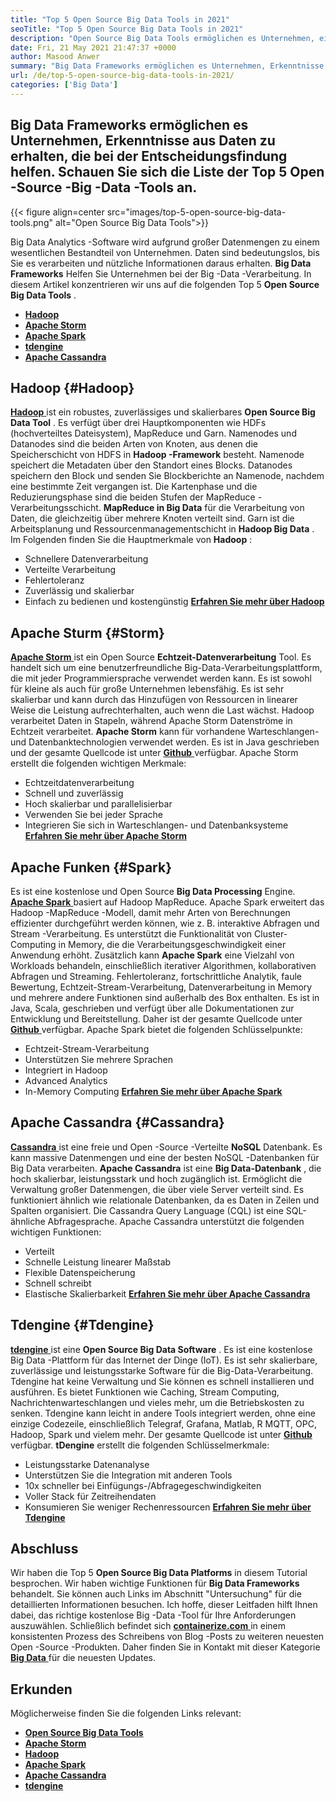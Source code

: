 ```yaml
---
title: "Top 5 Open Source Big Data Tools in 2021" 
seoTitle: "Top 5 Open Source Big Data Tools in 2021" 
description: "Open Source Big Data Tools ermöglichen es Unternehmen, eine hohe Datenverarbeitung schnell durchzuführen. Diese Richtlinie hilft Ihnen bei der Auswahl des richtigen Big Data -Frameworks." 
date: Fri, 21 May 2021 21:47:37 +0000
author: Masood Anwer
summary: "Big Data Frameworks ermöglichen es Unternehmen, Erkenntnisse aus Daten zu erhalten, die bei der Entscheidungsfindung helfen. Schauen Sie sich die Liste der Top 5 Open -Source -Big -Data -Tools an." 
url: /de/top-5-open-source-big-data-tools-in-2021/
categories: ['Big Data']
---
```


## Big Data Frameworks ermöglichen es Unternehmen, Erkenntnisse aus Daten zu erhalten, die bei der Entscheidungsfindung helfen. Schauen Sie sich die Liste der Top 5 Open -Source -Big -Data -Tools an.

{{< figure align=center src="images/top-5-open-source-big-data-tools.png" alt="Open Source Big Data Tools">}}

Big Data Analytics -Software wird aufgrund großer Datenmengen zu einem wesentlichen Bestandteil von Unternehmen. Daten sind bedeutungslos, bis Sie es verarbeiten und nützliche Informationen daraus erhalten.  **Big Data Frameworks** Helfen Sie Unternehmen bei der Big -Data -Verarbeitung. In diesem Artikel konzentrieren wir uns auf die folgenden Top 5 **Open Source Big Data Tools**  .
* [  **Hadoop**  ][1]
* [  **Apache Storm**  ][2]
* [  **Apache Spark**  ][3]
* [  **tdengine**  ][4]
* [  **Apache Cassandra**  ][5]

## Hadoop {#Hadoop}

[  **Hadoop** ][6] ist ein robustes, zuverlässiges und skalierbares  **Open Source Big Data Tool**  . Es verfügt über drei Hauptkomponenten wie HDFs (hochverteiltes Dateisystem), MapReduce und Garn. Namenodes und Datanodes sind die beiden Arten von Knoten, aus denen die Speicherschicht von HDFS in  **Hadoop -Framework**  besteht. Namenode speichert die Metadaten über den Standort eines Blocks. Datanodes speichern den Block und senden Sie Blockberichte an Namenode, nachdem eine bestimmte Zeit vergangen ist. Die Kartenphase und die Reduzierungsphase sind die beiden Stufen der MapReduce -Verarbeitungsschicht.  **MapReduce in Big Data**  für die Verarbeitung von Daten, die gleichzeitig über mehrere Knoten verteilt sind. Garn ist die Arbeitsplanung und Ressourcenmanagementschicht in **Hadoop Big Data**  .
Im Folgenden finden Sie die Hauptmerkmale von  **Hadoop**  :
  * Schnellere Datenverarbeitung
  * Verteilte Verarbeitung
  * Fehlertoleranz
  * Zuverlässig und skalierbar
  * Einfach zu bedienen und kostengünstig
[  **Erfahren Sie mehr über Hadoop**  ][7]

## Apache Sturm {#Storm}

[  **Apache Storm** ][8] ist ein Open Source  **Echtzeit-Datenverarbeitung**  Tool. Es handelt sich um eine benutzerfreundliche Big-Data-Verarbeitungsplattform, die mit jeder Programmiersprache verwendet werden kann. Es ist sowohl für kleine als auch für große Unternehmen lebensfähig. Es ist sehr skalierbar und kann durch das Hinzufügen von Ressourcen in linearer Weise die Leistung aufrechterhalten, auch wenn die Last wächst. Hadoop verarbeitet Daten in Stapeln, während Apache Storm Datenströme in Echtzeit verarbeitet.  **Apache Storm**  kann für vorhandene Warteschlangen- und Datenbanktechnologien verwendet werden. Es ist in Java geschrieben und der gesamte Quellcode ist unter [ **Github**  ][9] verfügbar.
Apache Storm erstellt die folgenden wichtigen Merkmale:
  * Echtzeitdatenverarbeitung
  * Schnell und zuverlässig
  * Hoch skalierbar und parallelisierbar
  * Verwenden Sie bei jeder Sprache
  * Integrieren Sie sich in Warteschlangen- und Datenbanksysteme
[  **Erfahren Sie mehr über Apache Storm**  ][10]

## Apache Funken {#Spark}

Es ist eine kostenlose und Open Source  **Big Data Processing** Engine. [  **Apache Spark**  ][11] basiert auf Hadoop MapReduce. Apache Spark erweitert das Hadoop -MapReduce -Modell, damit mehr Arten von Berechnungen effizienter durchgeführt werden können, wie z. B. interaktive Abfragen und Stream -Verarbeitung. Es unterstützt die Funktionalität von Cluster-Computing in Memory, die die Verarbeitungsgeschwindigkeit einer Anwendung erhöht. Zusätzlich kann  **Apache Spark**  eine Vielzahl von Workloads behandeln, einschließlich iterativer Algorithmen, kollaborativen Abfragen und Streaming. Fehlertoleranz, fortschrittliche Analytik, faule Bewertung, Echtzeit-Stream-Verarbeitung, Datenverarbeitung in Memory und mehrere andere Funktionen sind außerhalb des Box enthalten. Es ist in Java, Scala, geschrieben und verfügt über alle Dokumentationen zur Entwicklung und Bereitstellung. Daher ist der gesamte Quellcode unter [ **Github**  ][12] verfügbar.
Apache Spark bietet die folgenden Schlüsselpunkte:
  * Echtzeit-Stream-Verarbeitung
  * Unterstützen Sie mehrere Sprachen
  * Integriert in Hadoop
  * Advanced Analytics
  * In-Memory Computing
[  **Erfahren Sie mehr über Apache Spark**  ][13]

## Apache Cassandra {#Cassandra}

[  **Cassandra** ][14] ist eine freie und Open -Source -Verteilte  **NoSQL**  Datenbank. Es kann massive Datenmengen und eine der besten NoSQL -Datenbanken für Big Data verarbeiten.  **Apache Cassandra**  ist eine **Big Data-Datenbank**  , die hoch skalierbar, leistungsstark und hoch zugänglich ist. Ermöglicht die Verwaltung großer Datenmengen, die über viele Server verteilt sind. Es funktioniert ähnlich wie relationale Datenbanken, da es Daten in Zeilen und Spalten organisiert. Die Cassandra Query Language (CQL) ist eine SQL-ähnliche Abfragesprache.
Apache Cassandra unterstützt die folgenden wichtigen Funktionen:
  * Verteilt
  * Schnelle Leistung linearer Maßstab
  * Flexible Datenspeicherung
  * Schnell schreibt
  * Elastische Skalierbarkeit
[  **Erfahren Sie mehr über Apache Cassandra**  ][15]

## Tdengine {#Tdengine}

[  **tdengine** ][16] ist eine  **Open Source Big Data Software**  . Es ist eine kostenlose Big Data -Plattform für das Internet der Dinge (IoT). Es ist sehr skalierbare, zuverlässige und leistungsstarke Software für die Big-Data-Verarbeitung. Tdengine hat keine Verwaltung und Sie können es schnell installieren und ausführen. Es bietet Funktionen wie Caching, Stream Computing, Nachrichtenwarteschlangen und vieles mehr, um die Betriebskosten zu senken. Tdengine kann leicht in andere Tools integriert werden, ohne eine einzige Codezeile, einschließlich Telegraf, Grafana, Matlab, R MQTT, OPC, Hadoop, Spark und vielem mehr. Der gesamte Quellcode ist unter [ **Github**  ][17] verfügbar.
 **tDengine** erstellt die folgenden Schlüsselmerkmale:
  * Leistungsstarke Datenanalyse
  * Unterstützen Sie die Integration mit anderen Tools
  * 10x schneller bei Einfügungs-/Abfragegeschwindigkeiten
  * Voller Stack für Zeitreihendaten
  * Konsumieren Sie weniger Rechenressourcen
[  **Erfahren Sie mehr über Tdengine**  ][18]

## Abschluss
Wir haben die Top 5  **Open Source Big Data Platforms** in diesem Tutorial besprochen. Wir haben wichtige Funktionen für **Big Data Frameworks**  behandelt. Sie können auch Links im Abschnitt "Untersuchung" für die detaillierten Informationen besuchen. Ich hoffe, dieser Leitfaden hilft Ihnen dabei, das richtige kostenlose Big -Data -Tool für Ihre Anforderungen auszuwählen.
Schließlich befindet sich [  **containerize.com** ][19] in einem konsistenten Prozess des Schreibens von Blog -Posts zu weiteren neuesten Open -Source -Produkten. Daher finden Sie in Kontakt mit dieser Kategorie [ **Big Data**  ][20] für die neuesten Updates.

## Erkunden
Möglicherweise finden Sie die folgenden Links relevant:
* [  **Open Source Big Data Tools**  ][21]
* [  **Apache Storm**  ][10]
* [  **Hadoop**  ][22]
* [  **Apache Spark**  ][11]
* [  **Apache Cassandra**  ][15]
* [  **tdengine**  ][16]



 [1]: #Hadoop
 [2]: #Storm
 [3]: #Spark
 [4]: #TDengine
 [5]: #Cassandra
 [6]: https://hadoop.apache.org/
 [7]: https://products.containerize.com/big-data/hadoop
 [8]: https://storm.apache.org/
 [9]: https://github.com/apache/storm
 [10]: https://products.containerize.com/big-data/apache-storm/
 [11]: https://products.containerize.com/big-data/apache-spark/
 [12]: https://github.com/apache/spark
 [13]: https://spark.apache.org/
 [14]: https://cassandra.apache.org/
 [15]: https://products.containerize.com/big-data/apache-cassandra/
 [16]: https://products.containerize.com/big-data/tdengine/
 [17]: https://github.com/taosdata/TDengine
 [18]: https://www.taosdata.com/
 [19]: https://containerize.com
 [20]: https://blog.containerize.com/category/big-data/
 [21]: https://products.containerize.com/big-data
 [22]: https://products.containerize.com/big-data/hadoop/
